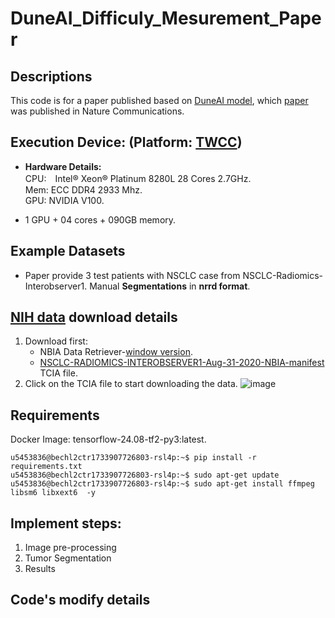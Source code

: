 # DuneAI_Difficuly_Mesurement_Paper
## Descriptions
This code is for a paper published based on [DuneAI model](https://github.com/primakov/DuneAI-Automated-detection-and-segmentation-of-non-small-cell-lung-cancer-computed-tomography-images), which [paper](https://www.nature.com/articles/s41467-022-30841-3) was published in Nature Communications.
## Execution Device: (Platform: [TWCC](https://www.twcc.ai/))
* **Hardware Details:**\
CPU:　Intel® Xeon® Platinum 8280L 28 Cores 2.7GHz.\
Mem: ECC DDR4 2933 Mhz.\
GPU: NVIDIA V100.

* 1 GPU + 04 cores + 090GB memory.
## Example Datasets
* Paper provide 3 test patients with NSCLC case from NSCLC-Radiomics-Interobserver1.
  Manual **Segmentations** in **nrrd format**.
## [NIH data](https://wiki.cancerimagingarchive.net/display/Public/NSCLC-Radiomics-Interobserver1) download details
1. Download first:
     * NBIA Data Retriever-[window version](https://cbiit-download.nci.nih.gov/nbia/releases/ForTCIA/NBIADataRetriever_4.4/NBIA%20Data%20Retriever-4.4.msi).
     * [NSCLC-RADIOMICS-INTEROBSERVER1-Aug-31-2020-NBIA-manifest](https://www.cancerimagingarchive.net/wp-content/uploads/NSCLC-RADIOMICS-INTEROBSERVER1-Aug-31-2020-NBIA-manifest.tcia) TCIA file.
2. Click on the TCIA file to start downloading the data.
![image](https://github.com/user-attachments/assets/c49a68a8-22ed-4b2f-ad29-7c4f9d8a9dd0)
## Requirements
Docker Image: tensorflow-24.08-tf2-py3:latest.
```console
u5453836@bechl2ctr1733907726803-rsl4p:~$ pip install -r requirements.txt
u5453836@bechl2ctr1733907726803-rsl4p:~$ sudo apt-get update
u5453836@bechl2ctr1733907726803-rsl4p:~$ sudo apt-get install ffmpeg libsm6 libxext6  -y
```
## Implement steps:
1. Image pre-processing
2. Tumor Segmentation
3. Results
## Code's modify details


